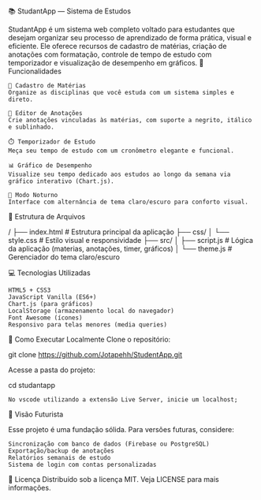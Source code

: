 📚 StudantApp — Sistema de Estudos

StudantApp é um sistema web completo voltado para estudantes que desejam organizar seu processo de aprendizado de forma prática, visual e eficiente. Ele oferece recursos de cadastro de matérias, criação de anotações com formatação, controle de tempo de estudo com temporizador e visualização de desempenho em gráficos.
🔧 Funcionalidades

    📘 Cadastro de Matérias
    Organize as disciplinas que você estuda com um sistema simples e direto.

    📝 Editor de Anotações
    Crie anotações vinculadas às matérias, com suporte a negrito, itálico e sublinhado.

    ⏱️ Temporizador de Estudo
    Meça seu tempo de estudo com um cronômetro elegante e funcional.

    📊 Gráfico de Desempenho
    Visualize seu tempo dedicado aos estudos ao longo da semana via gráfico interativo (Chart.js).

    🌙 Modo Noturno
    Interface com alternância de tema claro/escuro para conforto visual.

📁 Estrutura de Arquivos

/
├── index.html           # Estrutura principal da aplicação
├── css/
│   └── style.css        # Estilo visual e responsividade
├── src/
│   ├── script.js        # Lógica da aplicação (materias, anotações, timer, gráficos)
│   └── theme.js         # Gerenciador do tema claro/escuro

💻 Tecnologias Utilizadas

    HTML5 + CSS3
    JavaScript Vanilla (ES6+)
    Chart.js (para gráficos)
    LocalStorage (armazenamento local do navegador)
    Font Awesome (ícones)
    Responsivo para telas menores (media queries)

🚀 Como Executar Localmente
Clone o repositório:

git clone https://github.com/Jotapehh/StudentApp.git

Acesse a pasta do projeto:

cd studantapp

    No vscode utilizando a extensão Live Server, inicie um localhost;

🧠 Visão Futurista

Esse projeto é uma fundação sólida. Para versões futuras, considere:

    Sincronização com banco de dados (Firebase ou PostgreSQL)
    Exportação/backup de anotações
    Relatórios semanais de estudo
    Sistema de login com contas personalizadas

📜 Licença
Distribuído sob a licença MIT. Veja LICENSE para mais informações.
